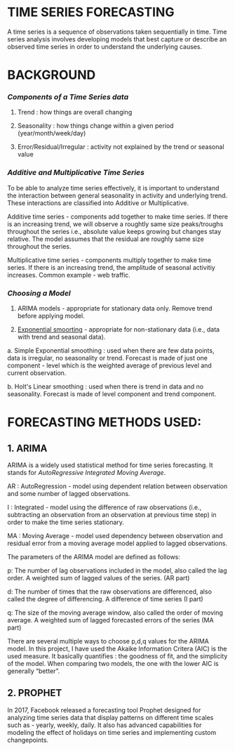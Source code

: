 # TIME SERIES FORECASTING

A time series is a sequence of observations taken sequentially in time. Time series analysis involves developing models that best capture or describe an observed time series in order to understand the underlying causes.

# BACKGROUND

### *Components of a Time Series data*
1. Trend : how things are overall changing

2. Seasonality : how things change within a given period (year/month/week/day)

3. Error/Residual/Irregular : activity not explained by the trend or seasonal value

### *Additive and Multiplicative Time Series*
To be able to analyze time series effectively, it is important to understand the interaction between general seasonality in activity and underlying trend. These interactions are classified into Additive or Multiplicative. 

Additive time series - components add together to make time series. If there is an increasing trend, we will observe a roughtly same size peaks/troughs throughout the series i.e., absolute value keeps growing but changes stay relative. The model assumes that the residual are roughly same size throughout the series.

Multiplicative time series - components multiply together to make time series. If there is an increasing trend, the amplitude of seasonal activitiy increases. Common example - web traffic.

### *Choosing a Model*

1. ARIMA models - appropriate for stationary data only. Remove trend before applying model.

2. [Exponential smoorting](https://machinelearningmastery.com/exponential-smoothing-for-time-series-forecasting-in-python/) - appropriate for non-stationary data (i.e., data with trend and seasonal data). 

  a. Simple Exponential smoothing : used when there are few data points, data is irregular, no seasonality or trend. Forecast is made of just one component - level which is the weighted average of previous level and current observation.

  b. Holt's Linear smoothing : used when there is trend in data and no seasonality. Forecast is made of level component and trend component.

# FORECASTING METHODS USED: 

## 1. ARIMA

ARIMA is a widely used statistical method for time series forecasting. It stands for *AutoRegressive Integrated Moving Average*. 

AR : AutoRegression - model using dependent relation between observation and some number of lagged observations.

I  : Integrated - model using the difference of raw observations (i.e., subtracting an observation from an observation at previous time step) in order to make the time series stationary. 

MA : Moving Average - model used dependency between observation and residual error from a moving average model applied to lagged observations.

The parameters of the ARIMA model are defined as follows:

p: The number of lag observations included in the model, also called the lag order.  A weighted sum of lagged values of the series. (AR part)

d: The number of times that the raw observations are differenced, also called the degree of differencing. A difference of time series (I part)

q: The size of the moving average window, also called the order of moving average. A weighted sum of lagged forecasted errors of the series (MA part)

There are several multiple ways to choose p,d,q values for the ARIMA model. In this project, I have used the Akaike Information Critera (AIC) is the used measure. It basically quantifies : the goodness of fit, and the simplicity of the model. When comparing two models, the one with the lower AIC is generally “better”.

## 2. PROPHET
In 2017, Facebook released a forecasting tool Prophet designed for analyzing time series data that display patterns on different time scales such as - yearly, weekly, daily. It also has advanced capabilities for modeling the effect of holidays on time series and implementing custom changepoints.
